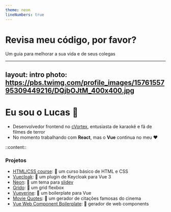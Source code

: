 ```yaml
---
theme: neon
lineNumbers: true
---
```


# Revisa meu código, por favor?

Um guia para melhorar a sua vida e de seus colegas

---
layout: intro
photo: https://pbs.twimg.com/profile_images/1576155795309449216/DQjbOJtM_400x400.jpg
---

# Eu sou o Lucas **👋**

- Desenvolvedor frontend no [cVortex](https://cvortex.com), entusiasta de karaokê e fã de filmes de terror
- No momento trabalhando com **React**, mas o **Vue** continua no meu ❤️

::content::

### Projetos

- [HTML/CSS course](https://web.digitalinnovation.one/course/introducao-criacao-de-websites-com-html5-e-css3/learning/462f831d-5fdf-485e-bf07-1d391eb94ac8/): 📔 um curso básico de HTML e CSS
- [Vuecloak](https://github.com/vilaboim/vuecloak): 🔑 um plugin de Keycloak para Vue 3
- [Neon](https://github.com/vilaboim/slidev-theme-neon): 🦚 um tema para [slidev](https://sli.dev/)
- [Grido](https://github.com/vilaboim/grido): 🐸 um grid flexbox
- [Vueverine](https://github.com/vilaboim/vueverine): 🦦 um boilerplate para Vue
- [Movie Quotes](https://github.com/vilaboim/movie-quotes): 🎥 um gerador de citações famosas do cinema
- [Vue Web Component Boilerplate](https://github.com/vilaboim/vue-web-component-boilerplate): 💚 gerador de web components
